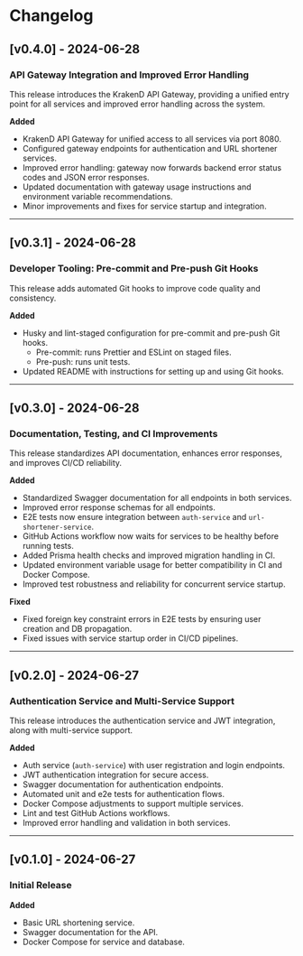 # Changelog

## [v0.4.0] - 2024-06-28

### API Gateway Integration and Improved Error Handling

This release introduces the KrakenD API Gateway, providing a unified entry point for all services and improved error handling across the system.

**Added**
- KrakenD API Gateway for unified access to all services via port 8080.
- Configured gateway endpoints for authentication and URL shortener services.
- Improved error handling: gateway now forwards backend error status codes and JSON error responses.
- Updated documentation with gateway usage instructions and environment variable recommendations.
- Minor improvements and fixes for service startup and integration.

---

## [v0.3.1] - 2024-06-28

### Developer Tooling: Pre-commit and Pre-push Git Hooks

This release adds automated Git hooks to improve code quality and consistency.

**Added**
- Husky and lint-staged configuration for pre-commit and pre-push Git hooks.
  - Pre-commit: runs Prettier and ESLint on staged files.
  - Pre-push: runs unit tests.
- Updated README with instructions for setting up and using Git hooks.

---

## [v0.3.0] - 2024-06-28

### Documentation, Testing, and CI Improvements

This release standardizes API documentation, enhances error responses, and improves CI/CD reliability.

**Added**
- Standardized Swagger documentation for all endpoints in both services.
- Improved error response schemas for all endpoints.
- E2E tests now ensure integration between `auth-service` and `url-shortener-service`.
- GitHub Actions workflow now waits for services to be healthy before running tests.
- Added Prisma health checks and improved migration handling in CI.
- Updated environment variable usage for better compatibility in CI and Docker Compose.
- Improved test robustness and reliability for concurrent service startup.

**Fixed**
- Fixed foreign key constraint errors in E2E tests by ensuring user creation and DB propagation.
- Fixed issues with service startup order in CI/CD pipelines.

---

## [v0.2.0] - 2024-06-27

### Authentication Service and Multi-Service Support

This release introduces the authentication service and JWT integration, along with multi-service support.

**Added**
- Auth service (`auth-service`) with user registration and login endpoints.
- JWT authentication integration for secure access.
- Swagger documentation for authentication endpoints.
- Automated unit and e2e tests for authentication flows.
- Docker Compose adjustments to support multiple services.
- Lint and test GitHub Actions workflows.
- Improved error handling and validation in both services.

---

## [v0.1.0] - 2024-06-27

### Initial Release

**Added**
- Basic URL shortening service.
- Swagger documentation for the API.
- Docker Compose for service and database.
